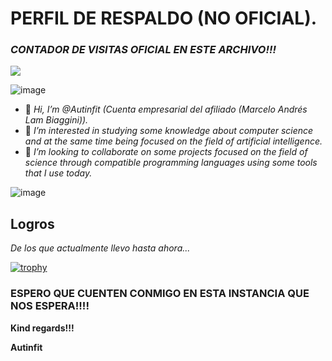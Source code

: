 # PERFIL DE RESPALDO (NO OFICIAL).

### _CONTADOR DE VISITAS OFICIAL EN ESTE ARCHIVO!!!_

![](https://komarev.com/ghpvc/?username=MARSFOREVER472&color=red)

![image](https://github.com/Autinfit/Autinfit/assets/155406623/1f3584bb-f6fe-47fd-83f6-c2450e190ece)


- 👋 _Hi, I’m @Autinfit (Cuenta empresarial del afiliado (Marcelo Andrés Lam Biaggini))._
- 👀 _I’m interested in studying some knowledge about computer science and at the same time being focused on the field of artificial intelligence._
- 💞️ _I’m looking to collaborate on some projects focused on the field of science through compatible programming languages ​​using some tools that I use today._

 ![image](https://github.com/Autinfit/Autinfit/assets/155406623/914d5d45-731a-4f45-b5e2-2a9171318f20)

## Logros

_De los que actualmente llevo hasta ahora..._

[![trophy](https://github-profile-trophy.vercel.app/?username=Autinfit&theme=juicyfresh)](https://github.com/Autinfit/github-profile-trophy)

### ESPERO QUE CUENTEN CONMIGO EN ESTA INSTANCIA QUE NOS ESPERA!!!!

**Kind regards!!!**

**Autinfit**
<!---
Autinfit/Autinfit is a ✨ special ✨ repository because its `README.md` (this file) appears on your GitHub profile.
You can click the Preview link to take a look at your changes.
--->
